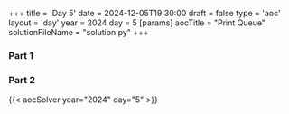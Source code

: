 +++
title = 'Day 5'
date = 2024-12-05T19:30:00
draft = false
type = 'aoc'
layout = 'day'
year = 2024
day = 5
[params]
    aocTitle = "Print Queue"
    solutionFileName = "solution.py"
+++

### Part 1

### Part 2

{{< aocSolver year="2024" day="5" >}}
